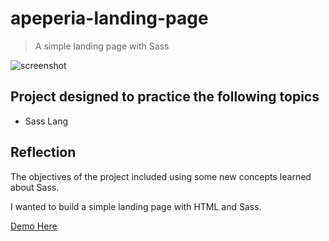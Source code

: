 # apeperia-landing-page
> A simple landing page with Sass


![screenshot](screenshot.png)


## Project designed to practice the following topics
* Sass Lang



## Reflection

The objectives of the project included using some new concepts learned about Sass.

I wanted to build a simple landing page with HTML and Sass.


[Demo Here]()
